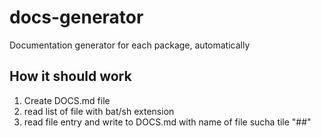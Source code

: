 # docs-generator
Documentation generator for each package, automatically

## How it should work

1. Create DOCS.md file
2. read list of file with bat/sh extension
3. read file entry and write to DOCS.md with name of file sucha tile "##"

